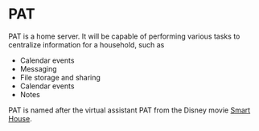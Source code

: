 # PAT
PAT is a home server. It will be capable of performing various tasks to centralize information for a household, such as
- Calendar events
- Messaging
- File storage and sharing
- Calendar events
- Notes

PAT is named after the virtual assistant PAT from the Disney movie [Smart House](https://en.wikipedia.org/wiki/Smart_House).
